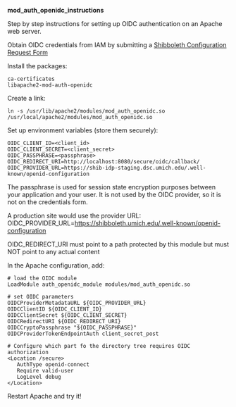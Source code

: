 **mod_auth_openidc_instructions**

Step by step instructions for setting up OIDC authentication on an Apache web server.

Obtain OIDC credentials from IAM by submitting a [Shibboleth Configuration Request Form](https://its.umich.edu/accounts-access/shibboleth/configuration-request-form)

Install the packages:
```
ca-certificates
libapache2-mod-auth-openidc
```

Create a link:
```
ln -s /usr/lib/apache2/modules/mod_auth_openidc.so /usr/local/apache2/modules/mod_auth_openidc.so
```

Set up environment variables (store them securely):
```
OIDC_CLIENT_ID=<client_id>
OIDC_CLIENT_SECRET=<client_secret>
OIDC_PASSPHRASE=<passphrase>
OIDC_REDIRECT_URI=http://localhost:8080/secure/oidc/callback/
OIDC_PROVIDER_URL=https://shib-idp-staging.dsc.umich.edu/.well-known/openid-configuration
```

The passphrase is used for session state encryption purposes between your application and your user.  It is not used by the OIDC provider, so it is not on the credentials form.

A production site would use the provider URL:
OIDC_PROVIDER_URL=https://shibboleth.umich.edu/.well-known/openid-configuration

OIDC_REDIRECT_URI must point to a path protected by this module but must NOT point to any actual content

In the Apache configuration, add:
```
# load the OIDC module
LoadModule auth_openidc_module modules/mod_auth_openidc.so

# set OIDC parameters
OIDCProviderMetadataURL ${OIDC_PROVIDER_URL}
OIDCClientID ${OIDC_CLIENT_ID}
OIDCClientSecret ${OIDC_CLIENT_SECRET}
OIDCRedirectURI ${OIDC_REDIRECT_URI}
OIDCCryptoPassphrase "${OIDC_PASSPHRASE}"
OIDCProviderTokenEndpointAuth client_secret_post

# Configure which part fo the directory tree requires OIDC authorization
<Location /secure>
   AuthType openid-connect
   Require valid-user
   LogLevel debug
</Location>
```

Restart Apache and try it!
